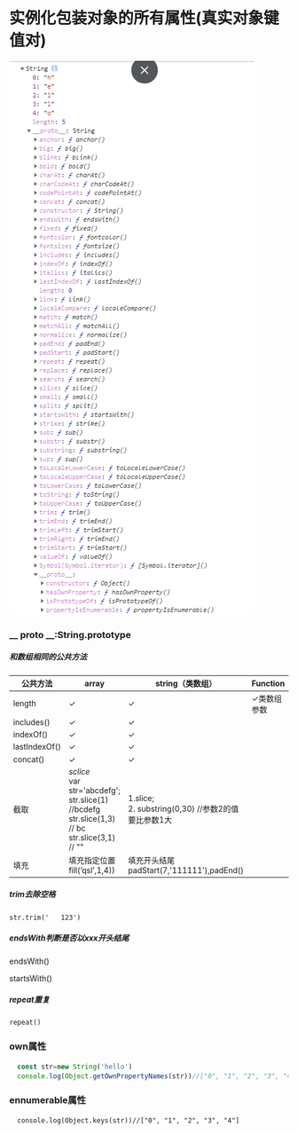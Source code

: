 # 实例化包装对象的所有属性(真实对象键值对)

![1566952961137](img/1566952961137.png)



### __ proto __:String.prototype

##### 和数组相同的公共方法

| 公共方法      | array                                                        | string（类数组）                                        | Function    |
| ------------- | ------------------------------------------------------------ | ------------------------------------------------------- | ----------- |
| length        | ✓                                                            | ✓                                                       | ✓类数组参数 |
| includes()    | ✓                                                            | ✓                                                       |             |
| indexOf()     | ✓                                                            | ✓                                                       |             |
| lastIndexOf() | ✓                                                            | ✓                                                       |             |
| concat()      | ✓                                                            | ✓                                                       |             |
| 截取          | _sclice_ <br />var str='abcdefg'; <br/>str.slice(1)   //bcdefg      <br/>str.slice(1,3)  // bc<br/>str.slice(3,1) // "" | 1.slice;<br />2. substring(0,30) //参数2的值要比参数1大 |             |
| 填充          | 填充指定位置<br />fill(’qsl’,1,4))                           | 填充开头结尾 <br /> padStart(7,'111111'),padEnd()       |             |

##### trim去除空格

```
str.trim('   123')
```

##### endsWith判断是否以xxx开头结尾

endsWith()

startsWith()

##### repeat重复

```
repeat()
```

### own属性 

```js
  const str=new String('hello')
  console.log(Object.getOwnPropertyNames(str))//["0", "1", "2", "3", "4", "length"]
```
### ennumerable属性

```
  console.log(Object.keys(str))//["0", "1", "2", "3", "4"]
```



